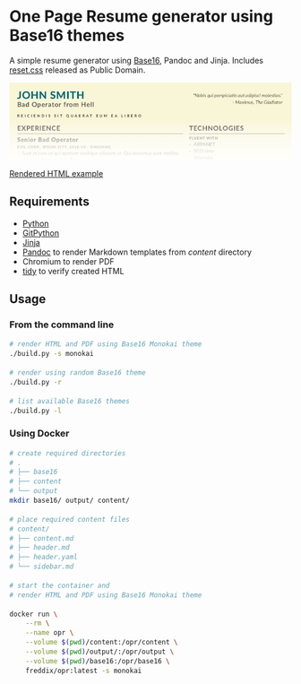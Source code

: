 # One Page Resume generator using Base16 themes

A simple resume generator using [Base16](https://github.com/chriskempson/base16), Pandoc and Jinja.
Includes [reset.css](https://meyerweb.com/eric/tools/css/reset/) released as Public Domain.

![Preview](static/preview.png)

[Rendered HTML example](https://fdziarmagowski.github.io/opr/)

## Requirements

- [Python](https://www.python.org/)
- [GitPython](https://github.com/gitpython-developers/GitPython)
- [Jinja](https://jinja.palletsprojects.com/en/2.11.x/)
- [Pandoc](https://pandoc.org/) to render Markdown templates from _content_ directory
- Chromium to render PDF
- [tidy](http://www.html-tidy.org/) to verify created HTML

## Usage

### From the command line

```sh
# render HTML and PDF using Base16 Monokai theme
./build.py -s monokai

# render using random Base16 theme
./build.py -r

# list available Base16 themes
./build.py -l
```

### Using Docker

```sh
# create required directories
# .
# ├── base16
# ├── content
# └── output
mkdir base16/ output/ content/

# place required content files
# content/
# ├── content.md
# ├── header.md
# ├── header.yaml
# └── sidebar.md

# start the container and
# render HTML and PDF using Base16 Monokai theme

docker run \
    --rm \
    --name opr \
    --volume $(pwd)/content:/opr/content \
    --volume $(pwd)/output/:/opr/output \
    --volume $(pwd)/base16:/opr/base16 \
    freddix/opr:latest -s monokai
